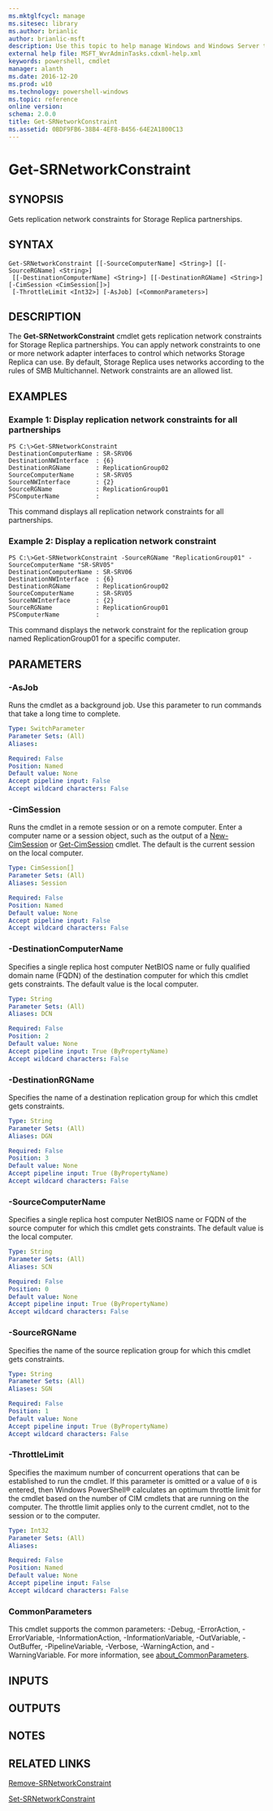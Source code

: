 ```yaml
---
ms.mktglfcycl: manage
ms.sitesec: library
ms.author: brianlic
author: brianlic-msft
description: Use this topic to help manage Windows and Windows Server technologies with Windows PowerShell.
external help file: MSFT_WvrAdminTasks.cdxml-help.xml
keywords: powershell, cmdlet
manager: alanth
ms.date: 2016-12-20
ms.prod: w10
ms.technology: powershell-windows
ms.topic: reference
online version: 
schema: 2.0.0
title: Get-SRNetworkConstraint
ms.assetid: 0BDF9FB6-38B4-4EF8-B456-64E2A1800C13
---
```


# Get-SRNetworkConstraint

## SYNOPSIS
Gets replication network constraints for Storage Replica partnerships.

## SYNTAX

```
Get-SRNetworkConstraint [[-SourceComputerName] <String>] [[-SourceRGName] <String>]
 [[-DestinationComputerName] <String>] [[-DestinationRGName] <String>] [-CimSession <CimSession[]>]
 [-ThrottleLimit <Int32>] [-AsJob] [<CommonParameters>]
```

## DESCRIPTION
The **Get-SRNetworkConstraint** cmdlet gets replication network constraints for Storage Replica partnerships.
You can apply network constraints to one or more network adapter interfaces to control which networks Storage Replica can use.
By default, Storage Replica uses networks according to the rules of SMB Multichannel.
Network constraints are an allowed list.

## EXAMPLES

### Example 1: Display replication network constraints for all partnerships
```
PS C:\>Get-SRNetworkConstraint
DestinationComputerName : SR-SRV06
DestinationNWInterface  : {6}
DestinationRGName       : ReplicationGroup02
SourceComputerName      : SR-SRV05
SourceNWInterface       : {2}
SourceRGName            : ReplicationGroup01
PSComputerName          :
```

This command displays all replication network constraints for all partnerships.

### Example 2: Display a replication network constraint
```
PS C:\>Get-SRNetworkConstraint -SourceRGName "ReplicationGroup01" -SourceComputerName "SR-SRV05" 
DestinationComputerName : SR-SRV06
DestinationNWInterface  : {6}
DestinationRGName       : ReplicationGroup02
SourceComputerName      : SR-SRV05
SourceNWInterface       : {2}
SourceRGName            : ReplicationGroup01
PSComputerName          :
```

This command displays the network constraint for the replication group named ReplicationGroup01 for a specific computer.

## PARAMETERS

### -AsJob
Runs the cmdlet as a background job. Use this parameter to run commands that take a long time to complete.

```yaml
Type: SwitchParameter
Parameter Sets: (All)
Aliases: 

Required: False
Position: Named
Default value: None
Accept pipeline input: False
Accept wildcard characters: False
```

### -CimSession
Runs the cmdlet in a remote session or on a remote computer.
Enter a computer name or a session object, such as the output of a [New-CimSession](http://go.microsoft.com/fwlink/p/?LinkId=227967) or [Get-CimSession](http://go.microsoft.com/fwlink/p/?LinkId=227966) cmdlet.
The default is the current session on the local computer.

```yaml
Type: CimSession[]
Parameter Sets: (All)
Aliases: Session

Required: False
Position: Named
Default value: None
Accept pipeline input: False
Accept wildcard characters: False
```

### -DestinationComputerName
Specifies a single replica host computer NetBIOS name or fully qualified domain name (FQDN) of the destination computer for which this cmdlet gets constraints.
The default value is the local computer.

```yaml
Type: String
Parameter Sets: (All)
Aliases: DCN

Required: False
Position: 2
Default value: None
Accept pipeline input: True (ByPropertyName)
Accept wildcard characters: False
```

### -DestinationRGName
Specifies the name of a destination replication group for which this cmdlet gets constraints.

```yaml
Type: String
Parameter Sets: (All)
Aliases: DGN

Required: False
Position: 3
Default value: None
Accept pipeline input: True (ByPropertyName)
Accept wildcard characters: False
```

### -SourceComputerName
Specifies a single replica host computer NetBIOS name or FQDN of the source computer for which this cmdlet gets constraints.
The default value is the local computer.

```yaml
Type: String
Parameter Sets: (All)
Aliases: SCN

Required: False
Position: 0
Default value: None
Accept pipeline input: True (ByPropertyName)
Accept wildcard characters: False
```

### -SourceRGName
Specifies the name of the source replication group for which this cmdlet gets constraints.

```yaml
Type: String
Parameter Sets: (All)
Aliases: SGN

Required: False
Position: 1
Default value: None
Accept pipeline input: True (ByPropertyName)
Accept wildcard characters: False
```

### -ThrottleLimit
Specifies the maximum number of concurrent operations that can be established to run the cmdlet.
If this parameter is omitted or a value of `0` is entered, then Windows PowerShell® calculates an optimum throttle limit for the cmdlet based on the number of CIM cmdlets that are running on the computer.
The throttle limit applies only to the current cmdlet, not to the session or to the computer.

```yaml
Type: Int32
Parameter Sets: (All)
Aliases: 

Required: False
Position: Named
Default value: None
Accept pipeline input: False
Accept wildcard characters: False
```

### CommonParameters
This cmdlet supports the common parameters: -Debug, -ErrorAction, -ErrorVariable, -InformationAction, -InformationVariable, -OutVariable, -OutBuffer, -PipelineVariable, -Verbose, -WarningAction, and -WarningVariable. For more information, see [about_CommonParameters](http://go.microsoft.com/fwlink/?LinkID=113216).

## INPUTS

## OUTPUTS

## NOTES

## RELATED LINKS

[Remove-SRNetworkConstraint](./Remove-SRNetworkConstraint.md)

[Set-SRNetworkConstraint](./Set-SRNetworkConstraint.md)

